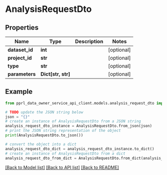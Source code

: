 # AnalysisRequestDto


## Properties

Name | Type | Description | Notes
------------ | ------------- | ------------- | -------------
**dataset_id** | **int** |  | [optional] 
**project_id** | **str** |  | [optional] 
**type** | **str** |  | [optional] 
**parameters** | **Dict[str, str]** |  | [optional] 

## Example

```python
from pprl_data_owner_service_api_client.models.analysis_request_dto import AnalysisRequestDto

# TODO update the JSON string below
json = "{}"
# create an instance of AnalysisRequestDto from a JSON string
analysis_request_dto_instance = AnalysisRequestDto.from_json(json)
# print the JSON string representation of the object
print(AnalysisRequestDto.to_json())

# convert the object into a dict
analysis_request_dto_dict = analysis_request_dto_instance.to_dict()
# create an instance of AnalysisRequestDto from a dict
analysis_request_dto_from_dict = AnalysisRequestDto.from_dict(analysis_request_dto_dict)
```
[[Back to Model list]](../README.md#documentation-for-models) [[Back to API list]](../README.md#documentation-for-api-endpoints) [[Back to README]](../README.md)


